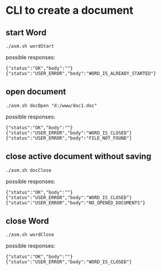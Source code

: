 # CLI to create a document

## start Word
```
./asm.sh wordStart
```
possible responses:
```
{"status":"OK","body":""}
{"status":"USER_ERROR","body":"WORD_IS_ALREADY_STARTED"}
```


## open document
```
./asm.sh docOpen "d:/www/doc1.doc"
```
possible responses:
```
{"status":"OK","body":""}
{"status":"USER_ERROR","body":"WORD_IS_CLOSED"}
{"status":"USER_ERROR","body":"FILE_NOT_FOUND"}
```


## close active document without saving
```
./asm.sh docClose
```
possible responses:
```
{"status":"OK","body":""}
{"status":"USER_ERROR","body":"WORD_IS_CLOSED"}
{"status":"USER_ERROR","body":"NO_OPENED_DOCUMENTS"}
```



## close Word
```
./asm.sh wordClose
```
possible responses:
```
{"status":"OK","body":""}
{"status":"USER_ERROR","body":"WORD_IS_CLOSED"}
```

